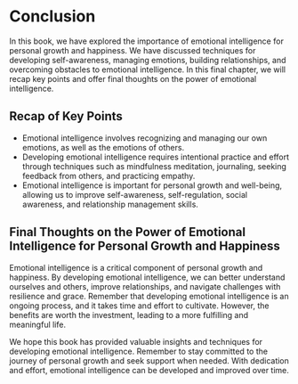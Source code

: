 # Conclusion

In this book, we have explored the importance of emotional intelligence for personal growth and happiness. We have discussed techniques for developing self-awareness, managing emotions, building relationships, and overcoming obstacles to emotional intelligence. In this final chapter, we will recap key points and offer final thoughts on the power of emotional intelligence.

Recap of Key Points
-------------------

* Emotional intelligence involves recognizing and managing our own emotions, as well as the emotions of others.
* Developing emotional intelligence requires intentional practice and effort through techniques such as mindfulness meditation, journaling, seeking feedback from others, and practicing empathy.
* Emotional intelligence is important for personal growth and well-being, allowing us to improve self-awareness, self-regulation, social awareness, and relationship management skills.

Final Thoughts on the Power of Emotional Intelligence for Personal Growth and Happiness
---------------------------------------------------------------------------------------

Emotional intelligence is a critical component of personal growth and happiness. By developing emotional intelligence, we can better understand ourselves and others, improve relationships, and navigate challenges with resilience and grace. Remember that developing emotional intelligence is an ongoing process, and it takes time and effort to cultivate. However, the benefits are worth the investment, leading to a more fulfilling and meaningful life.

We hope this book has provided valuable insights and techniques for developing emotional intelligence. Remember to stay committed to the journey of personal growth and seek support when needed. With dedication and effort, emotional intelligence can be developed and improved over time.